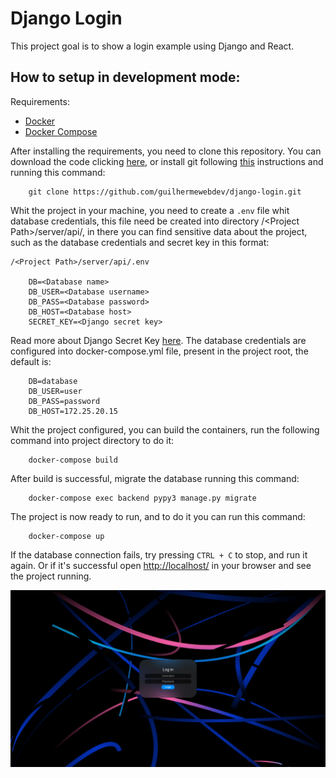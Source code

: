 # Django Login
This project goal is to show a login example using Django and React.

## How to setup in development mode:
Requirements:  
- [Docker](https://docs.docker.com/get-docker/)
- [Docker Compose](https://docs.docker.com/compose/install/)

After installing the requirements, you need to clone this repository. You can download the code clicking [here](https://github.com/guilhermewebdev/django-login/archive/master.zip), or install git following [this](https://git-scm.com/book/en/v2/Getting-Started-Installing-Git) instructions and running this command:   

```
    git clone https://github.com/guilhermewebdev/django-login.git
```

Whit the project in your machine, you need to create a `.env` file whit database credentials, this file need be created into directory /\<Project Path\>/server/api/, in there you can find sensitive data about the project, such as the database credentials and secret key in this format:

```
/<Project Path>/server/api/.env

    DB=<Database name>
    DB_USER=<Database username>
    DB_PASS=<Database password>
    DB_HOST=<Database host>
    SECRET_KEY=<Django secret key>
```

Read more about Django Secret Key [here](https://docs.djangoproject.com/en/2.2/ref/settings/#std:setting-SECRET_KEY). The database credentials are configured into docker-compose.yml file, present in the project root, the default is:

```
    DB=database
    DB_USER=user
    DB_PASS=password
    DB_HOST=172.25.20.15
```

Whit the project configured, you can build the containers, run the following command into project directory to do it:

```
    docker-compose build
```

After build is successful, migrate the database running this command:

```
    docker-compose exec backend pypy3 manage.py migrate
```

The project is now ready to run, and to do it you can run this command:

```
    docker-compose up
```

If the database connection fails, try pressing `CTRL + C` to stop, and run it again. Or if it's successful open <a href='http://localhost/' target='_blank'>http://localhost/</a> in your browser and see the project running.

![Print Screen](print-screen-1.png)
